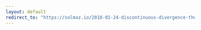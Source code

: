 ```yaml
---
layout: default
redirect_to: "https://solmaz.io/2018-01-24-discontinuous-divergence-theorem/"
---
```

